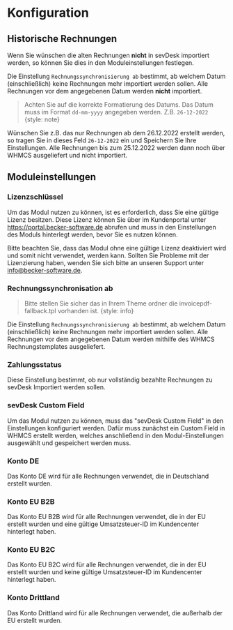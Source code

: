 # Konfiguration

## Historische Rechnungen

Wenn Sie wünschen die alten Rechnungen **nicht** in sevDesk importiert werden, so können Sie dies in den
Moduleinstellungen festlegen.

Die Einstellung `Rechnungssynchronisierung ab` bestimmt, ab welchem Datum (einschließlich) keine Rechnungen mehr
importiert werden sollen. Alle Rechnungen vor dem angegebenen Datum werden **nicht** importiert.

> Achten Sie auf die korrekte Formatierung des Datums. Das Datum muss im Format `dd-mm-yyyy` angegeben werden.
> Z.B. `26-12-2022`
> {style: note}

Wünschen Sie z.B. das nur Rechnungen ab dem 26.12.2022 erstellt werden, so tragen Sie in dieses Feld `26-12-2022` ein
und
Speichern Sie Ihre Einstellungen. Alle Rechnungen bis zum 25.12.2022 werden dann noch über WHMCS ausgeliefert und nicht
importiert.

## Moduleinstellungen

### Lizenzschlüssel

Um das Modul nutzen zu können, ist es erforderlich, dass Sie eine gültige Lizenz besitzen. Diese Lizenz können Sie über
im Kundenportal unter https://portal.becker-software.de abrufen und muss in den Einstellungen des Moduls hinterlegt
werden, bevor Sie es nutzen können.

Bitte beachten Sie, dass das Modul ohne eine gültige Lizenz deaktiviert wird und
somit nicht verwendet, werden kann. Sollten Sie Probleme mit der Lizenzierung haben, wenden Sie sich bitte an unseren
Support unter info@becker-software.de.

### Rechnungssynchronisation ab

> Bitte stellen Sie sicher das in Ihrem Theme ordner die invoicepdf-fallback.tpl vorhanden ist.
> {style: info}

Die Einstellung `Rechnungssynchronisierung ab` bestimmt, ab welchem Datum (einschließlich) keine Rechnungen mehr
importiert werden sollen. Alle Rechnungen vor dem angegebenen Datum werden mithilfe des WHMCS Rechnungstemplates
ausgeliefert.

### Zahlungsstatus

Diese Einstellung bestimmt, ob nur vollständig bezahlte Rechnungen zu sevDesk Importiert werden sollen.

### sevDesk Custom Field

Um das Modul nutzen zu können, muss das "sevDesk Custom Field" in den Einstellungen konfiguriert werden. Dafür muss
zunächst ein Custom Field in WHMCS erstellt werden, welches anschließend in den Modul-Einstellungen ausgewählt und
gespeichert werden muss.

### Konto DE

Das Konto DE wird für alle Rechnungen verwendet, die in Deutschland erstellt wurden.

### Konto EU B2B

Das Konto EU B2B wird für alle Rechnungen verwendet, die in der EU erstellt wurden und eine gültige Umsatzsteuer-ID im
Kundencenter hinterlegt haben.

### Konto EU B2C

Das Konto EU B2C wird für alle Rechnungen verwendet, die in der EU erstellt wurden und keine gültige Umsatzsteuer-ID im
Kundencenter hinterlegt haben.

### Konto Drittland

Das Konto Drittland wird für alle Rechnungen verwendet, die außerhalb der EU erstellt wurden.